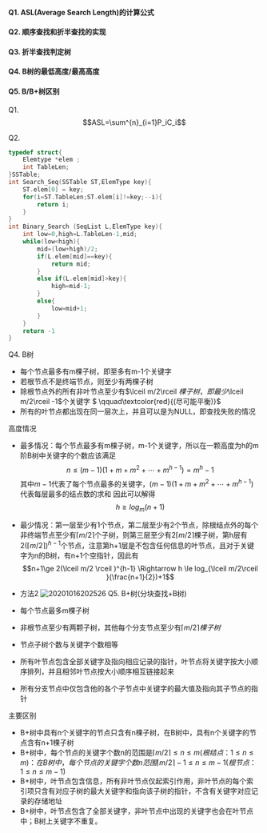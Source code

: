 #### Q1. ASL(Average Search Length)的计算公式
#### Q2. 顺序查找和折半查找的实现
#### Q3. 折半查找判定树
#### Q4. B树的最低高度/最高高度
#### Q5. B/B+树区别




Q1.
$$ASL=\sum^{n}_{i=1}P_iC_i$$

Q2.
```C++
typedef struct{
    Elemtype *elem ;
    int TableLen;
}SSTable;
int Search_Seq(SSTable ST,ElemType key){
    ST.elem[0] = key;
    for(i=ST.TableLen;ST.elem[i]!=key;--i){
        return i;
    }
}
int Binary_Search (SeqList L,ElemType key){
    int low=0,high=L.TableLen-1,mid;
    while(low<high){
        mid=(low+high)/2;
        if(L.elem[mid]==key){
            return mid;
        }
        else if(L.elem[mid]>key){
            high=mid-1;
        }
        else{
            low=mid+1;
        }
    }
    return -1
}
```

Q4.
B树
- 每个节点最多有m棵子树，即至多有m-1个关键字
- 若根节点不是终端节点，则至少有两棵子树
- 除根节点外的所有非叶节点至少有$\lceil m/2\rceil $棵子树，即最少$\lceil m/2\rceil -1$个关键字    $ \qquad\textcolor{red}{(尽可能平衡)}$
- 所有的叶节点都出现在同一层次上，并且可以是为NULL，即查找失败的情况

高度情况
- 最多情况：每个节点最多有m棵子树，m-1个关键字，所以在一颗高度为h的m阶B树中关键字的个数应该满足$$n \le (m-1)(1+m+m^2+\cdots +m^{h-1} )=m^h-1$$
其中$m-1$代表了每个节点最多的关键字，$(m-1)(1+m+m^2+\cdots +m^{h-1} )$代表每层最多的结点数的求和
因此可以解得$$h\ge log_m(n+1)$$

- 最少情况：第一层至少有1个节点，第二层至少有2个节点，除根结点外的每个非终端节点至少有$\lceil m/2\rceil$个子树，则第三层至少有$2\lceil m/2\rceil$棵子树，第h层有$2(\lceil m/2\rceil)^{h-1}$个节点，注意第h+1层是不包含任何信息的叶节点，且对于关键字为n的B树，有n+1个空指针，因此有$$n+1\ge 2(\lceil m/2 \rceil )^{h-1} \Rightarrow h \le log_{\lceil m/2\rceil }(\frac{n+1}{2})+1$$ 
- 方法2
![20201016202526](https://deniffer-picbed.oss-cn-shenzhen.aliyuncs.com/img/20201016202526.png)
Q5.
B+树(分块查找+B树)
-   每个节点最多m棵子树
-   非根节点至少有两颗子树，其他每个分支节点至少有$\lceil m/2 \rceil 棵子树$
-   节点子树个数与关键字个数相等
-   所有叶节点包含全部关键字及指向相应记录的指针，叶节点将关键字按大小顺序排列，并且相邻叶节点按大小顺序相互链接起来
-   所有分支节点中仅包含他的各个子节点中关键字的最大值及指向其子节点的指针

主要区别
- B+树中具有n个关键字的节点只含有n棵子树，在B树中，具有n个关键字的节点含有n+1棵子树
- B+树中，每个节点的关键字个数n的范围是$\lceil m/2\rceil \le n\le m(根结点：1\le n \le m) ：在B树中，每个节点的关键字个数n范围\lceil m/2 \rceil-1 \le n \le m-1 (根节点：1\le n \le m-1)$
- B+树中，叶节点包含信息，所有非叶节点仅起索引作用，非叶节点的每个索引项只含有对应子树的最大关键字和指向该子树的指针，不含有关键字对应记录的存储地址
- B+树中，叶节点包含了全部关键字，非叶节点中出现的关键字也会在叶节点中；B树上关键字不重复。
